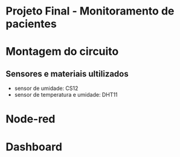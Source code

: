 # Projeto Final - Monitoramento de pacientes

# Montagem do circuito

## Sensores e materiais ultilizados

- sensor de umidade: CS12
- sensor de temperatura e umidade: DHT11

# Node-red

# Dashboard
